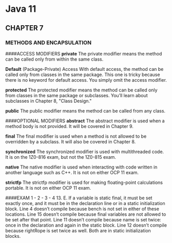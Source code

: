 # Java 11
## CHAPTER 7
### METHODS AND ENCAPSULATION

####ACCESS MODIFIERS
**private** The private modifier means the method can be called only from
within the same class.

**Default** (Package-Private) Access With default access, the method can
be called only from classes in the same package. This one is tricky
because there is no keyword for default access. You simply omit the
access modifier.

**protected** The protected modifier means the method can be called only
from classes in the same package or subclasses. You’ll learn about
subclasses in Chapter 8, "Class Design."

**public** The public modifier means the method can be called from any
class.

####OPTIONAL MODIFIERS
**abstract** The abstract modifier is used when a method body is not
provided. It will be covered in Chapter 9.

**final** The final modifier is used when a method is not allowed to be
overridden by a subclass. It will also be covered in Chapter 8.

**synchronized** The synchronized modifier is used with multithreaded
code. It is on the 1Z0-816 exam, but not the 1Z0-815 exam.

**native** The native modifier is used when interacting with code written in
another language such as C++. It is not on either OCP 11 exam.

**strictfp** The strictfp modifier is used for making floating-point
calculations portable. It is not on either OCP 11 exam.


####EXAM
1 - 
2 -
3 - 4
13. E. If a variable is static final, it must be set exactly once, and it must
    be in the declaration line or in a static initialization block. Line 4 doesn’t
    compile because bench is not set in either of these locations. Line 15
    doesn’t compile because final variables are not allowed to be set after
    that point. Line 11 doesn’t compile because name is set twice: once in the
    declaration and again in the static block. Line 12 doesn’t compile
    because rightRope is set twice as well. Both are in static initialization
    blocks.